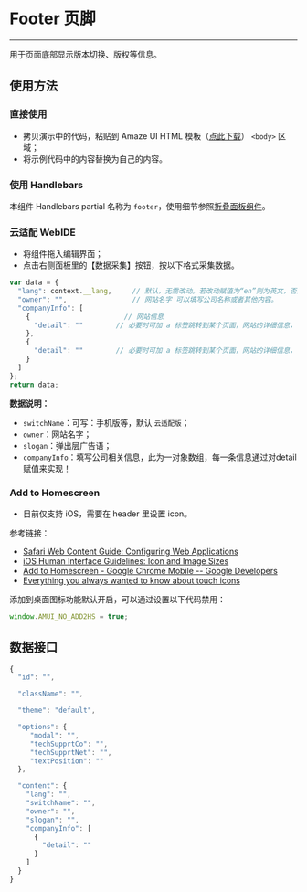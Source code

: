 # Footer 页脚
---

用于页面底部显示版本切换、版权等信息。

## 使用方法

### 直接使用

- 拷贝演示中的代码，粘贴到 Amaze UI HTML 模板（[点此下载](/getting-started)） `<body>` 区域；
- 将示例代码中的内容替换为自己的内容。

### 使用 Handlebars

本组件 Handlebars partial 名称为 `footer`，使用细节参照[折叠面板组件](/widgets/accordion)。

### 云适配 WebIDE

- 将组件拖入编辑界面；
- 点击右侧面板里的【数据采集】按钮，按以下格式采集数据。

```javascript
var data = {
  "lang": context.__lang,     // 默认，无需改动。若改动赋值为“en”则为英文，否则为中文！
  "owner": "",                // 网站名字 可以填写公司名称或者其他内容。
  "companyInfo": [
    {                       // 网站信息
      "detail": ""        // 必要时可加 a 标签跳转到某个页面，网站的详细信息，在页面中的footer部分就可以看到这里的文字
    },
    {
      "detail": ""        // 必要时可加 a 标签跳转到某个页面，网站的详细信息，在页面中的footer部分就可以看到这里的文字
    }
  ]
};
return data;
```

__数据说明：__

- `switchName`：可写：手机版等，默认 `云适配版`；
- `owner`：网站名字；
- `slogan`：弹出层广告语；
- `companyInfo`：填写公司相关信息，此为一对象数组，每一条信息通过对detail赋值来实现！

### Add to Homescreen

- 目前仅支持 iOS，需要在 header 里设置 icon。

参考链接：

- [Safari Web Content Guide: Configuring Web Applications](https://developer.apple.com/library/ios/documentation/AppleApplications/Reference/SafariWebContent/ConfiguringWebApplications/ConfiguringWebApplications.html)
- [iOS Human Interface Guidelines: Icon and Image Sizes](https://developer.apple.com/library/ios/documentation/UserExperience/Conceptual/MobileHIG/IconMatrix.html#//apple_ref/doc/uid/TP40006556-CH27-SW1)
- [Add to Homescreen - Google Chrome Mobile -- Google Developers](https://developers.google.com/chrome/mobile/docs/installtohomescreen)
- [Everything you always wanted to know about touch icons](http://mathiasbynens.be/notes/touch-icons)

添加到桌面图标功能默认开启，可以通过设置以下代码禁用：

```javascript
window.AMUI_NO_ADD2HS = true;
```

## 数据接口

```javascript
{
  "id": "",

  "className": "",

  "theme": "default",

  "options": {
     "modal": "",
     "techSupprtCo": "",
     "techSupprtNet": "",
     "textPosition": ""
  },

  "content": {
    "lang": "",
    "switchName": "",
    "owner": "",
    "slogan": "",
    "companyInfo": [
      {
        "detail": ""
      }
    ]
  }
}
```
